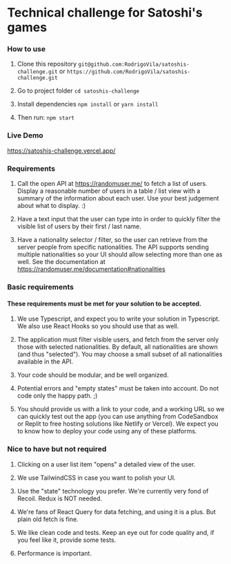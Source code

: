 # Technical challenge for Satoshi's games

### How to use

1. Clone this repository
`git@github.com:RodrigoVila/satoshis-challenge.git`
or
`https://github.com/RodrigoVila/satoshis-challenge.git`

2. Go to project folder `cd satoshis-challenge`
 
3. Install dependencies `npm install` or  `yarn install`

3. Then run: `npm start`

### Live Demo

https://satoshis-challenge.vercel.app/

### Requirements

1. Call the open API at https://randomuser.me/ to fetch a list of users. Display a reasonable number of users in a table / list view with a summary of the information about each user. Use your best judgement about what to display. :)

2. Have a text input that the user can type into in order to quickly filter the visible list of users by their first / last name.

3. Have a nationality selector / filter, so the user can retrieve from the server people from specific nationalities. The API supports sending multiple nationalities so your UI should allow selecting more than one as well. See the documentation at https://randomuser.me/documentation#nationalities

### Basic requirements

#### These requirements must be met for your solution to be accepted.

1. We use Typescript, and expect you to write your solution in Typescript. We also use React Hooks so you should use that as well.

2. The application must filter visible users, and fetch from the server only those with selected nationalities. By default, all nationalities are shown (and thus "selected"). You may choose a small subset of all nationalities available in the API.

3. Your code should be modular, and be well organized. 

4. Potential errors and "empty states" must be taken into account. Do not code only the happy path. ;)

5. You should provide us with a link to your code, and a working URL so we can quickly test out the app (you can use anything from CodeSandbox or Replit to free hosting solutions like Netlify or Vercel). We expect you to know how to deploy your code using any of these platforms.

### Nice to have but not required

1. Clicking on a user list item "opens" a detailed view of the user.

2. We use TailwindCSS in case you want to polish your UI.

3. Use the "state" technology you prefer. We're currently very fond of Recoil. Redux is NOT needed.

4. We're fans of React Query for data fetching, and using it is a plus. But plain old fetch is fine.

5. We like clean code and tests. Keep an eye out for code quality and, if you feel like it, provide some tests.

6. Performance is important. 
